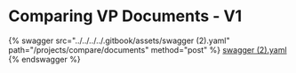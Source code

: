 # Comparing VP Documents - V1

{% swagger src="../../../../.gitbook/assets/swagger (2).yaml" path="/projects/compare/documents" method="post" %}
[swagger (2).yaml](<../../../../.gitbook/assets/swagger (2).yaml>)
{% endswagger %}
